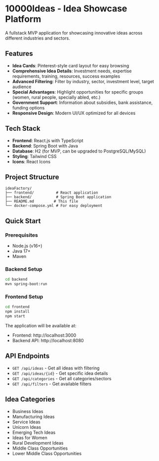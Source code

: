 # 10000Ideas - Idea Showcase Platform

A fullstack MVP application for showcasing innovative ideas across different industries and sectors.

## Features

- **Idea Cards**: Pinterest-style card layout for easy browsing
- **Comprehensive Idea Details**: Investment needs, expertise requirements, training, resources, success examples
- **Advanced Filtering**: Filter by industry, sector, investment level, target audience
- **Special Advantages**: Highlight opportunities for specific groups (women, rural people, specially abled, etc.)
- **Government Support**: Information about subsidies, bank assistance, funding options
- **Responsive Design**: Modern UI/UX optimized for all devices

## Tech Stack

- **Frontend**: React.js with TypeScript
- **Backend**: Spring Boot with Java
- **Database**: H2 (for MVP, can be upgraded to PostgreSQL/MySQL)
- **Styling**: Tailwind CSS
- **Icons**: React Icons

## Project Structure

```
ideaFactory/
├── frontend/          # React application
├── backend/           # Spring Boot application
├── README.md         # This file
└── docker-compose.yml # For easy deployment
```

## Quick Start

### Prerequisites
- Node.js (v16+)
- Java 17+
- Maven

### Backend Setup
```bash
cd backend
mvn spring-boot:run
```

### Frontend Setup
```bash
cd frontend
npm install
npm start
```

The application will be available at:
- Frontend: http://localhost:3000
- Backend API: http://localhost:8080

## API Endpoints

- `GET /api/ideas` - Get all ideas with filtering
- `GET /api/ideas/{id}` - Get specific idea details
- `GET /api/categories` - Get all categories/sectors
- `GET /api/filters` - Get available filters

## Idea Categories

- Business Ideas
- Manufacturing Ideas
- Service Ideas
- Unicorn Ideas
- Emerging Tech Ideas
- Ideas for Women
- Rural Development Ideas
- Middle Class Opportunities
- Lower Middle Class Opportunities 






